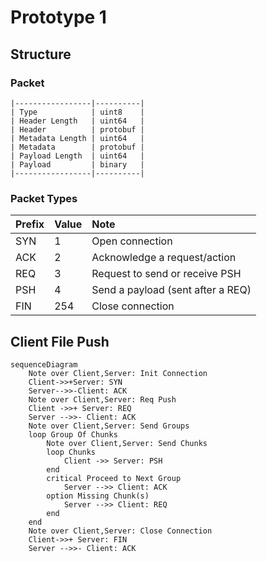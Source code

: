 # Prototype 1

## Structure
### Packet

```
|-----------------|----------|
| Type            | uint8    |
| Header Length   | uint64   |
| Header          | protobuf |
| Metadata Length | uint64   |
| Metadata        | protobuf |
| Payload Length  | uint64   |
| Payload         | binary   |
|-----------------|----------|
```

### Packet Types

| Prefix | Value | Note                              |
| :----- | :-----| :-------------------------------- |
| SYN    | 1     | Open connection                   |
| ACK    | 2     | Acknowledge a request/action      |
| REQ    | 3     | Request to send or receive PSH    |
| PSH    | 4     | Send a payload (sent after a REQ) |
| FIN    | 254   | Close connection                  |


## Client File Push

```mermaid
sequenceDiagram
    Note over Client,Server: Init Connection
    Client->>+Server: SYN
    Server-->>-Client: ACK
    Note over Client,Server: Req Push
    Client ->>+ Server: REQ
    Server -->>- Client: ACK
    Note over Client,Server: Send Groups
    loop Group Of Chunks
        Note over Client,Server: Send Chunks
        loop Chunks
            Client ->> Server: PSH
        end
        critical Proceed to Next Group
            Server -->> Client: ACK
        option Missing Chunk(s)
            Server -->> Client: REQ
        end
    end
    Note over Client,Server: Close Connection
    Client->>+ Server: FIN
    Server -->>- Client: ACK
```
